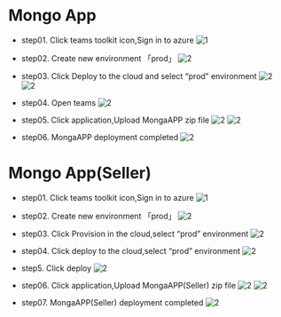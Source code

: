 # Mongo App

* step01. Click teams toolkit icon,Sign in to azure
![1](https://github.com/benliao18/Mongo-App/blob/main/Wiki/images/app01.png)

* step02. Create new environment 「prod」
![2](https://github.com/benliao18/Mongo-App/blob/main/Wiki/images/app02.png)

* step03. Click Deploy to the cloud and select “prod” environment
![2](https://github.com/benliao18/Mongo-App/blob/main/Wiki/images/app03.png)
![2](https://github.com/benliao18/Mongo-App/blob/main/Wiki/images/app04.png)

* step04. Open teams
![2](https://github.com/benliao18/Mongo-App/blob/main/Wiki/images/app05.png)

* step05. Click application,Upload MongaAPP zip file
![2](https://github.com/benliao18/Mongo-App/blob/main/Wiki/images/app06.png)
![2](https://github.com/benliao18/Mongo-App/blob/main/Wiki/images/app07.png)

* step06. MongaAPP deployment completed
![2](https://github.com/benliao18/Mongo-App/blob/main/Wiki/images/app08.png)

# Mongo App(Seller)

* step01. Click teams toolkit icon,Sign in to azure
![1](https://github.com/benliao18/Mongo-App/blob/main/Wiki/images/app01.png)

* step02. Create new environment 「prod」
![2](https://github.com/benliao18/Mongo-App/blob/main/Wiki/images/app02.png)

* step03. Click Provision in the cloud,select “prod” environment
![2](https://github.com/benliao18/Mongo-App/blob/main/Wiki/images/app09.png)

* step04. Click deploy to the cloud,select “prod” environment
![2](https://github.com/benliao18/Mongo-App/blob/main/Wiki/images/app10.png)

* step5. Click deploy
![2](https://github.com/benliao18/Mongo-App/blob/main/Wiki/images/app11.png)

* step06. Click application,Upload MongaAPP(Seller) zip file
![2](https://github.com/benliao18/Mongo-App/blob/main/Wiki/images/app06.png)
![2](https://github.com/benliao18/Mongo-App/blob/main/Wiki/images/app07.png)

* step07. MongaAPP(Seller) deployment completed
![2](https://github.com/benliao18/Mongo-App/blob/main/Wiki/images/app12.png)